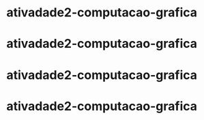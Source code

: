 # ativadade2-computacao-grafica
# ativadade2-computacao-grafica
# ativadade2-computacao-grafica
# ativadade2-computacao-grafica
